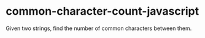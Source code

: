 # common-character-count-javascript
Given two strings, find the number of common characters between them.
